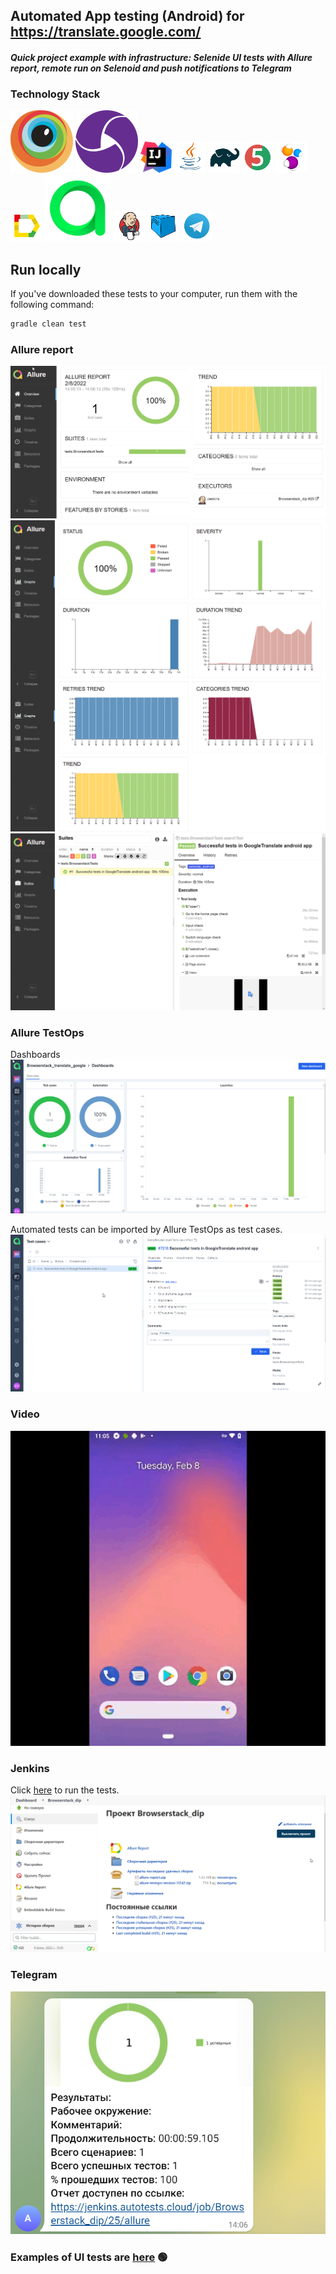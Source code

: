 ## Automated App testing (Android) for https://translate.google.com/

#### *Quick project example with infrastructure: Selenide UI tests with Allure report, remote run on Selenoid and push notifications to Telegram*

### Technology Stack

![Browserstack](images/icons/Browserstack.svg)
![Appium](images/icons/Appium.svg)
![IntelliJ Idea](images/icons/Idea.png)
![Java](images/icons/Java.png)
![Gradle](images/icons/Gradle.png)
![JUnit5](images/icons/JUnit5.png)
![Selenide](images/icons/Selenide.png)
![Allure_Report](images/icons/Allure_Report.png)
![Allure_TestOps](images/icons/TestOps.svg)
![Jenkins](images/icons/Jenkins.png)
![Selenoid](images/icons/Selenoid.png)
![Telegram](images/icons/Telegram.png)

## Run locally

If you've downloaded these tests to your computer, run them with the following command:
```bash
gradle clean test
```

### Allure report
![Allure](images/Allure1.png)
![Allure](images/Allure2.png)
![Allure](images/Allure3.png)


### Allure TestOps
Dashboards
![TestOps Dashboards](images/AllureTestOps.png)


Automated tests can be imported by Allure TestOps as test cases.
![TestOps TestCases](images/AllureTestOps1.png)


### Video
![Video](images/Video.gif)

### Jenkins
Click <a target="_blank" href="https://jenkins.autotests.cloud/job/Browserstack_dip/">here</a> to run the tests.
![Jenkins](images/Jenkins.png)

### Telegram
![Telegram](images/Telegram.png)


### Еxamples of UI tests are <a target="_blank" href="https://jenkins.autotests.cloud/job/Browserstack_dip/">here</a> :green_circle: 

